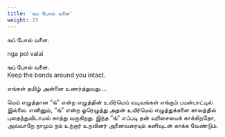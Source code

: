 ```yaml
---
title: 'ஙப் போல் வளை'
weight: 15
---
```

 

ஙப் போல் வளை.

nga pol valai

ஙப் போல் வளை.  
Keep the bonds around you intact.

எங்கள் தமிழ் அன்னை உணர்த்துவது….

மெய் எழுத்தான “ங்” என்ற எழுத்தின் உயிர்மெய் வடிவங்கள் எங்கும் பயன்பாட்டில் இல்லை. எனினும், “ங்” என்ற ஓரெழுத்து அதன் உயிர்மெய் எழுத்துக்களை காலத்தில் புதைந்துவிடாமல் காத்து வருகிறது. இந்த “ங்” எப்படி தன் வரிசையைக் காக்கிறதோ, அவ்வாறே நாமும் நம் உற்றார் உறவினர் அனைவரையும் கனிவுடன் காக்க வேண்டும்.